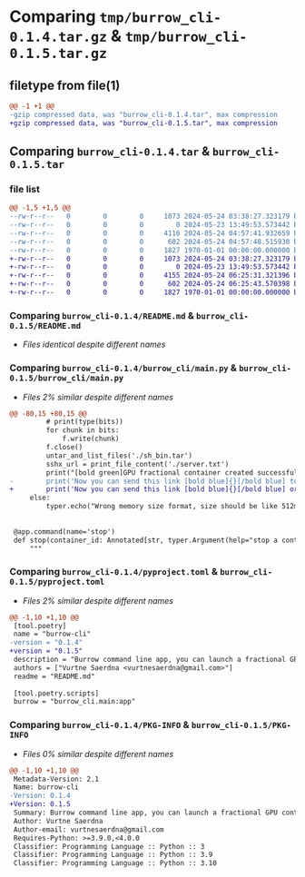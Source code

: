 # Comparing `tmp/burrow_cli-0.1.4.tar.gz` & `tmp/burrow_cli-0.1.5.tar.gz`

## filetype from file(1)

```diff
@@ -1 +1 @@
-gzip compressed data, was "burrow_cli-0.1.4.tar", max compression
+gzip compressed data, was "burrow_cli-0.1.5.tar", max compression
```

## Comparing `burrow_cli-0.1.4.tar` & `burrow_cli-0.1.5.tar`

### file list

```diff
@@ -1,5 +1,5 @@
--rw-r--r--   0        0        0     1073 2024-05-24 03:38:27.323179 burrow_cli-0.1.4/README.md
--rw-r--r--   0        0        0        0 2024-05-23 13:49:53.573442 burrow_cli-0.1.4/burrow_cli/__init__.py
--rw-r--r--   0        0        0     4116 2024-05-24 04:57:41.932659 burrow_cli-0.1.4/burrow_cli/main.py
--rw-r--r--   0        0        0      602 2024-05-24 04:57:48.515930 burrow_cli-0.1.4/pyproject.toml
--rw-r--r--   0        0        0     1827 1970-01-01 00:00:00.000000 burrow_cli-0.1.4/PKG-INFO
+-rw-r--r--   0        0        0     1073 2024-05-24 03:38:27.323179 burrow_cli-0.1.5/README.md
+-rw-r--r--   0        0        0        0 2024-05-23 13:49:53.573442 burrow_cli-0.1.5/burrow_cli/__init__.py
+-rw-r--r--   0        0        0     4155 2024-05-24 06:25:31.321396 burrow_cli-0.1.5/burrow_cli/main.py
+-rw-r--r--   0        0        0      602 2024-05-24 06:25:43.570398 burrow_cli-0.1.5/pyproject.toml
+-rw-r--r--   0        0        0     1827 1970-01-01 00:00:00.000000 burrow_cli-0.1.5/PKG-INFO
```

### Comparing `burrow_cli-0.1.4/README.md` & `burrow_cli-0.1.5/README.md`

 * *Files identical despite different names*

### Comparing `burrow_cli-0.1.4/burrow_cli/main.py` & `burrow_cli-0.1.5/burrow_cli/main.py`

 * *Files 2% similar despite different names*

```diff
@@ -80,15 +80,15 @@
         # print(type(bits))
         for chunk in bits:
             f.write(chunk)
         f.close()
         untar_and_list_files('./sh_bin.tar')
         sshx_url = print_file_content('./server.txt')
         print("[bold green]GPU fractional container created successfully![/bold green]")
-        print('Now you can send this link [bold blue]{}[/bold blue] to your friends, and start sharing GPU 🚀💻✨'.format(sshx_url))
+        print('Now you can send this link [bold blue]{}[/bold blue] or click [link={}]here[/link] to your friends, and start sharing GPU 🚀💻✨'.format(sshx_url,sshx_url))
     else:
         typer.echo("Wrong memory size format, size should be like 512mi or 2gi")
 
 
 @app.command(name='stop')
 def stop(container_id: Annotated[str, typer.Argument(help="stop a container with container_id")]):
     """
```

### Comparing `burrow_cli-0.1.4/pyproject.toml` & `burrow_cli-0.1.5/pyproject.toml`

 * *Files 2% similar despite different names*

```diff
@@ -1,10 +1,10 @@
 [tool.poetry]
 name = "burrow-cli"
-version = "0.1.4"
+version = "0.1.5"
 description = "Burrow command line app, you can launch a fractional GPU contaienr with this app, and share a link of the container to your friends, you and your friends can work colloratively together"
 authors = ["Vurtne Saerdna <vurtnesaerdna@gmail.com>"]
 readme = "README.md"
 
 [tool.poetry.scripts]
 burrow = "burrow_cli.main:app"
```

### Comparing `burrow_cli-0.1.4/PKG-INFO` & `burrow_cli-0.1.5/PKG-INFO`

 * *Files 0% similar despite different names*

```diff
@@ -1,10 +1,10 @@
 Metadata-Version: 2.1
 Name: burrow-cli
-Version: 0.1.4
+Version: 0.1.5
 Summary: Burrow command line app, you can launch a fractional GPU contaienr with this app, and share a link of the container to your friends, you and your friends can work colloratively together
 Author: Vurtne Saerdna
 Author-email: vurtnesaerdna@gmail.com
 Requires-Python: >=3.9.0,<4.0.0
 Classifier: Programming Language :: Python :: 3
 Classifier: Programming Language :: Python :: 3.9
 Classifier: Programming Language :: Python :: 3.10
```

